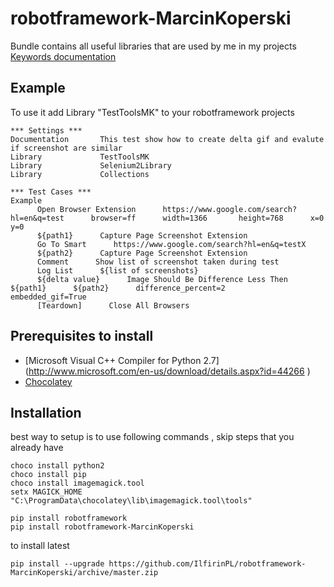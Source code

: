# robotframework-MarcinKoperski

Bundle contains all useful libraries that are used by me in my projects
[Keywords documentation](http://htmlpreview.github.io/?https://github.com/IlfirinPL/robotframework-MarcinKoperski/blob/master/doc/TestToolsMK.html) 

## Example 
To use it add Library "TestToolsMK" to your robotframework projects


```
*** Settings ***
Documentation       This test show how to create delta gif and evalute if screenshot are similar
Library             TestToolsMK
Library             Selenium2Library
Library             Collections

*** Test Cases ***
Example
      Open Browser Extension      https://www.google.com/search?hl=en&q=test      browser=ff      width=1366       height=768      x=0      y=0
      ${path1}      Capture Page Screenshot Extension
      Go To Smart      https://www.google.com/search?hl=en&q=testX
      ${path2}      Capture Page Screenshot Extension
      Comment      Show list of screenshot taken during test
      Log List      ${list of screenshots}
      ${delta value}      Image Should Be Difference Less Then      ${path1}      ${path2}      difference_percent=2      embedded_gif=True
      [Teardown]      Close All Browsers

```

## Prerequisites to install

* [Microsoft Visual C++ Compiler for Python 2.7] (http://www.microsoft.com/en-us/download/details.aspx?id=44266 )
* [Chocolatey](https://chocolatey.org/)



## Installation 

best way to setup is to use following commands , skip steps that you already have

```
choco install python2
choco install pip
choco install imagemagick.tool
setx MAGICK_HOME "C:\ProgramData\chocolatey\lib\imagemagick.tool\tools"

pip install robotframework
pip install robotframework-MarcinKoperski
```

to install latest

```
pip install --upgrade https://github.com/IlfirinPL/robotframework-MarcinKoperski/archive/master.zip
```
